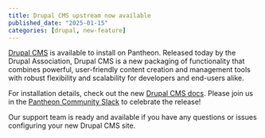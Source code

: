 ```yaml
---
title: Drupal CMS upstream now available
published_date: "2025-01-15"
categories: [drupal, new-feature]
---
```


[Drupal CMS](https://new.drupal.org/drupal-cms) is available to install on Pantheon. Released today by the Drupal Association, Drupal CMS is a new packaging of functionality that combines powerful, user-friendly content creation and management tools with robust flexibility and scalability for developers and end-users alike.

For installation details, check out the new [Drupal CMS docs](/supported-drupal#drupal-cms-on-pantheon). Please join us in the [Pantheon Community Slack](https://docs.pantheon.io/pantheon-community) to celebrate the release!

Our support team is ready and available if you have any questions or issues configuring your new Drupal CMS site.